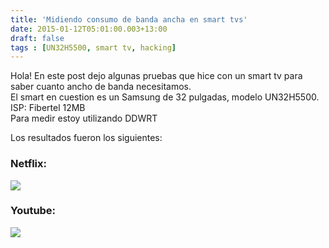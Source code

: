 ```yaml
---
title: 'Midiendo consumo de banda ancha en smart tvs'
date: 2015-01-12T05:01:00.003+13:00
draft: false
tags : [UN32H5500, smart tv, hacking]
---
```


Hola! En este post dejo algunas pruebas que hice con un smart tv para saber cuanto ancho de banda necesitamos.  
El smart en cuestion es un Samsung de 32 pulgadas, modelo UN32H5500.  
ISP: Fibertel 12MB  
Para medir estoy utilizando DDWRT  
  
Los resultados fueron los siguientes:  

### Netflix: 

[![](http://4.bp.blogspot.com/-tNy2Nb6QVPA/VLKbMEdkOVI/AAAAAAAAcck/twnDOm5eqqI/s1600/Untitled.png)](http://4.bp.blogspot.com/-tNy2Nb6QVPA/VLKbMEdkOVI/AAAAAAAAcck/twnDOm5eqqI/s1600/Untitled.png)

### Youtube:

  

[![](http://3.bp.blogspot.com/-wg939gOhGHc/VLKeKdD-_xI/AAAAAAAAcdI/E2Irpge2U3o/s1600/Selection_002.png)](http://3.bp.blogspot.com/-wg939gOhGHc/VLKeKdD-_xI/AAAAAAAAcdI/E2Irpge2U3o/s1600/Selection_002.png)